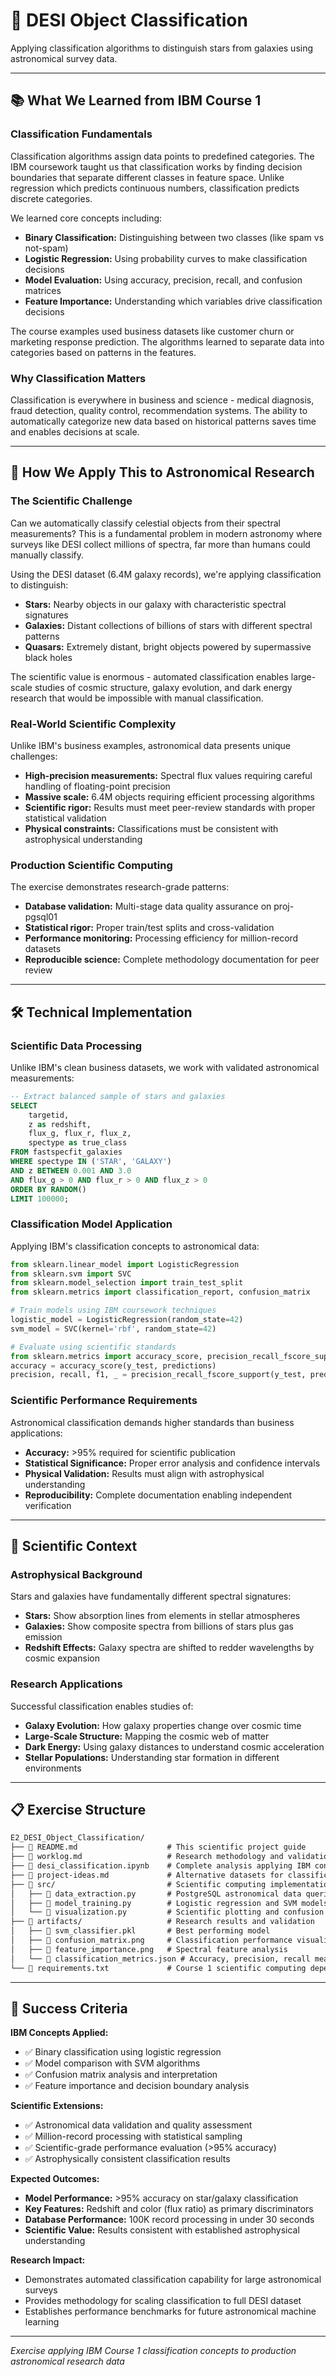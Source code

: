 ﻿# 🌌 DESI Object Classification

Applying classification algorithms to distinguish stars from galaxies using astronomical survey data.

---

## 📚 What We Learned from IBM Course 1

### Classification Fundamentals

Classification algorithms assign data points to predefined categories. The IBM coursework taught us that classification works by finding decision boundaries that separate different classes in feature space. Unlike regression which predicts continuous numbers, classification predicts discrete categories.

We learned core concepts including:

- **Binary Classification:** Distinguishing between two classes (like spam vs not-spam)
- **Logistic Regression:** Using probability curves to make classification decisions
- **Model Evaluation:** Using accuracy, precision, recall, and confusion matrices
- **Feature Importance:** Understanding which variables drive classification decisions

The course examples used business datasets like customer churn or marketing response prediction. The algorithms learned to separate data into categories based on patterns in the features.

### Why Classification Matters

Classification is everywhere in business and science - medical diagnosis, fraud detection, quality control, recommendation systems. The ability to automatically categorize new data based on historical patterns saves time and enables decisions at scale.

---

## 🎯 How We Apply This to Astronomical Research

### The Scientific Challenge

Can we automatically classify celestial objects from their spectral measurements? This is a fundamental problem in modern astronomy where surveys like DESI collect millions of spectra, far more than humans could manually classify.

Using the DESI dataset (6.4M galaxy records), we're applying classification to distinguish:

- **Stars:** Nearby objects in our galaxy with characteristic spectral signatures
- **Galaxies:** Distant collections of billions of stars with different spectral patterns
- **Quasars:** Extremely distant, bright objects powered by supermassive black holes

The scientific value is enormous - automated classification enables large-scale studies of cosmic structure, galaxy evolution, and dark energy research that would be impossible with manual classification.

### Real-World Scientific Complexity

Unlike IBM's business examples, astronomical data presents unique challenges:

- **High-precision measurements:** Spectral flux values requiring careful handling of floating-point precision
- **Massive scale:** 6.4M objects requiring efficient processing algorithms
- **Scientific rigor:** Results must meet peer-review standards with proper statistical validation
- **Physical constraints:** Classifications must be consistent with astrophysical understanding

### Production Scientific Computing

The exercise demonstrates research-grade patterns:

- **Database validation:** Multi-stage data quality assurance on proj-pgsql01
- **Statistical rigor:** Proper train/test splits and cross-validation
- **Performance monitoring:** Processing efficiency for million-record datasets
- **Reproducible science:** Complete methodology documentation for peer review

---

## 🛠️ Technical Implementation

### Scientific Data Processing

Unlike IBM's clean business datasets, we work with validated astronomical measurements:

```sql
-- Extract balanced sample of stars and galaxies
SELECT 
    targetid,
    z as redshift,
    flux_g, flux_r, flux_z,
    spectype as true_class
FROM fastspecfit_galaxies 
WHERE spectype IN ('STAR', 'GALAXY')
AND z BETWEEN 0.001 AND 3.0
AND flux_g > 0 AND flux_r > 0 AND flux_z > 0
ORDER BY RANDOM()
LIMIT 100000;
```

### Classification Model Application

Applying IBM's classification concepts to astronomical data:

```python
from sklearn.linear_model import LogisticRegression
from sklearn.svm import SVC
from sklearn.model_selection import train_test_split
from sklearn.metrics import classification_report, confusion_matrix

# Train models using IBM coursework techniques
logistic_model = LogisticRegression(random_state=42)
svm_model = SVC(kernel='rbf', random_state=42)

# Evaluate using scientific standards
from sklearn.metrics import accuracy_score, precision_recall_fscore_support
accuracy = accuracy_score(y_test, predictions)
precision, recall, f1, _ = precision_recall_fscore_support(y_test, predictions)
```

### Scientific Performance Requirements

Astronomical classification demands higher standards than business applications:

- **Accuracy:** >95% required for scientific publication
- **Statistical Significance:** Proper error analysis and confidence intervals
- **Physical Validation:** Results must align with astrophysical understanding
- **Reproducibility:** Complete documentation enabling independent verification

---

## 🔬 Scientific Context

### Astrophysical Background

Stars and galaxies have fundamentally different spectral signatures:

- **Stars:** Show absorption lines from elements in stellar atmospheres
- **Galaxies:** Show composite spectra from billions of stars plus gas emission
- **Redshift Effects:** Galaxy spectra are shifted to redder wavelengths by cosmic expansion

### Research Applications

Successful classification enables studies of:

- **Galaxy Evolution:** How galaxy properties change over cosmic time
- **Large-Scale Structure:** Mapping the cosmic web of matter
- **Dark Energy:** Using galaxy distances to understand cosmic acceleration
- **Stellar Populations:** Understanding star formation in different environments

---

## 📋 Exercise Structure

```markdown
E2_DESI_Object_Classification/
├── 📄 README.md                    # This scientific project guide
├── 📄 worklog.md                   # Research methodology and validation decisions
├── 📄 desi_classification.ipynb    # Complete analysis applying IBM concepts
├── 📄 project-ideas.md             # Alternative datasets for classification problems
├── 📁 src/                         # Scientific computing implementation
│   ├── 📄 data_extraction.py       # PostgreSQL astronomical data queries
│   ├── 📄 model_training.py        # Logistic regression and SVM models
│   └── 📄 visualization.py         # Scientific plotting and confusion matrices
├── 📁 artifacts/                   # Research results and validation
│   ├── 📄 svm_classifier.pkl       # Best performing model
│   ├── 📄 confusion_matrix.png     # Classification performance visualization
│   ├── 📄 feature_importance.png   # Spectral feature analysis
│   └── 📄 classification_metrics.json # Accuracy, precision, recall measurements
└── 📄 requirements.txt             # Course 1 scientific computing dependencies
```

---

## 🎯 Success Criteria

**IBM Concepts Applied:**

- ✅ Binary classification using logistic regression
- ✅ Model comparison with SVM algorithms
- ✅ Confusion matrix analysis and interpretation
- ✅ Feature importance and decision boundary analysis

**Scientific Extensions:**

- ✅ Astronomical data validation and quality assessment
- ✅ Million-record processing with statistical sampling
- ✅ Scientific-grade performance evaluation (>95% accuracy)
- ✅ Astrophysically consistent classification results

**Expected Outcomes:**

- **Model Performance:** >95% accuracy on star/galaxy classification
- **Key Features:** Redshift and color (flux ratio) as primary discriminators
- **Database Performance:** 100K record processing in under 30 seconds
- **Scientific Value:** Results consistent with established astrophysical understanding

**Research Impact:**

- Demonstrates automated classification capability for large astronomical surveys
- Provides methodology for scaling classification to full DESI dataset
- Establishes performance benchmarks for future astronomical machine learning

---

*Exercise applying IBM Course 1 classification concepts to production astronomical research data*
